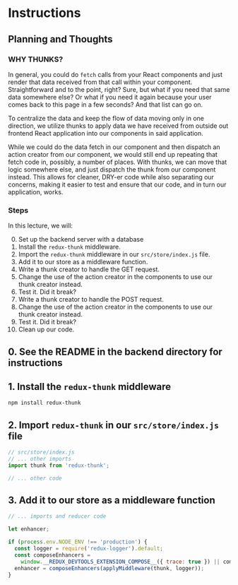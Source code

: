 # Instructions

## Planning and Thoughts

### WHY THUNKS?

In general, you could do `fetch` calls from your React components and just
render that data received from that call within your component. Straightforward
and to the point, right? Sure, but what if you need that same data somewhere
else? Or what if you need it again because your user comes back to this page in
a few seconds? And that list can go on.

To centralize the data and keep the flow of data moving only in one direction,
we utilize thunks to apply data we have received from outside out frontend React
application into our components in said application.

While we could do the data fetch in our component and then dispatch an action
creator from our component, we would still end up repeating that fetch code in,
possibly, a number of places. With thunks, we can move that logic somewhere
else, and just dispatch the thunk from our component instead. This allows for
cleaner, DRY-er code while also separating our concerns, making it easier to
test and ensure that our code, and in turn our application, works.

### Steps

In this lecture, we will:

0. Set up the backend server with a database
1. Install the `redux-thunk` middleware.
2. Import the `redux-thunk` middleware in our `src/store/index.js` file.
3. Add it to our store as a middleware function.
4. Write a thunk creator to handle the GET request.
5. Change the use of the action creator in the components to use our thunk
   creator instead.
6. Test it. Did it break?
7. Write a thunk creator to handle the POST request.
8. Change the use of the action creator in the components to use our thunk
   creator instead.
9. Test it. Did it break?
10. Clean up our code.

## 0. See the README in the backend directory for instructions

## 1. Install the `redux-thunk` middleware

```sh
npm install redux-thunk
```

## 2. Import `redux-thunk` in our `src/store/index.js` file

```js
// src/store/index.js
// ... other imports
import thunk from 'redux-thunk';

// ... other code
```

## 3. Add it to our store as a middleware function

```js
// ... imports and reducer code

let enhancer;

if (process.env.NODE_ENV !== 'production') {
  const logger = require('redux-logger').default;
  const composeEnhancers =
    window.__REDUX_DEVTOOLS_EXTENSION_COMPOSE__({ trace: true }) || compose;
  enhancer = composeEnhancers(applyMiddleware(thunk, logger));
}
```
